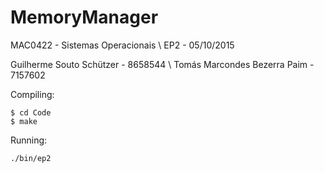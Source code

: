 # MemoryManager

MAC0422 - Sistemas Operacionais \\
EP2 - 05/10/2015

Guilherme Souto Schützer - 8658544 \\
Tomás Marcondes Bezerra Paim - 7157602

Compiling:

```
$ cd Code
$ make
```

Running:

```
./bin/ep2
```
